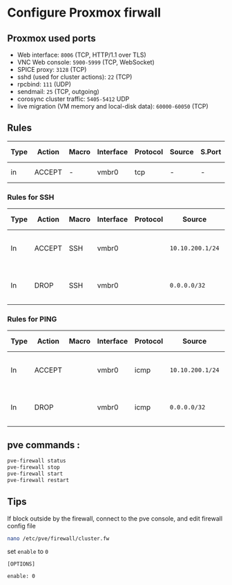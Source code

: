 # Configure Proxmox firwall

## Proxmox used ports
- Web interface: `8006` (TCP, HTTP/1.1 over TLS)
- VNC Web console: `5900-5999` (TCP, WebSocket)
- SPICE proxy: `3128` (TCP)
- sshd (used for cluster actions): `22` (TCP)
- rpcbind: `111` (UDP)
- sendmail: `25` (TCP, outgoing)
- corosync cluster traffic: `5405-5412` UDP
- live migration (VM memory and local-disk data): `60000-60050` (TCP)

## Rules
| Type | Action | Macro | Interface | Protocol | Source | S.Port | Destination | D.Port | Log Level | Comment |
| - | - | - | - | - | - | - | - | - | - | - |
| in | ACCEPT | - | vmbr0 | tcp | - | - | - | `8006` | info | Access to web GUI |

### Rules for SSH
| Type | Action | Macro | Interface | Protocol | Source | Log Level | Comment |
| - | - | - | - | - | - | - | - |
| In | ACCEPT | SSH | vmbr0 | | `10.10.200.1/24` | notice | allow SSH connections for all local network |
| In | DROP | SSH | vmbr0 | | `0.0.0.0/32` | alert | drops SSH connections for all ipv4 adresses |


### Rules for PING
| Type | Action | Macro | Interface | Protocol | Source | Log Level | Comment |
| - | - | - | - | - | - | - | - |
| In | ACCEPT |  | vmbr0 | icmp | `10.10.200.1/24` |notice | allow PING for all local network |
| In | DROP |  | vmbr0 | icmp | `0.0.0.0/32` | alert | drops PING for all local network |


## pve commands :
```sh
pve-firewall status
pve-firewall stop
pve-firewall start
pve-firewall restart
```



## Tips
If block outside by the firewall, connect to the pve console, and edit firewall config file
```sh
nano /etc/pve/firewall/cluster.fw
```
set `enable` to `0`
```
[OPTIONS]

enable: 0
```